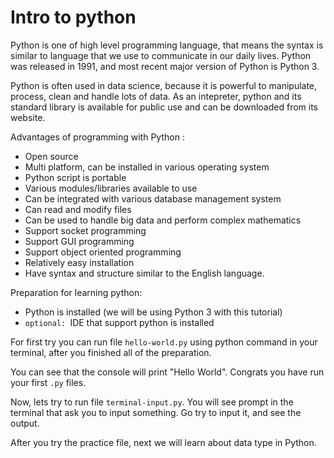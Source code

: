 # Intro to python

Python is one of high level programming language, that means the syntax is similar to language that we use to communicate in our daily lives. Python was released in 1991, and most recent major version of Python is Python 3.

Python is often used in data science, because it is powerful to manipulate, process, clean and handle lots of data. As an intepreter, python and its standard library is available for public use and can be downloaded from its website.

Advantages of programming with Python :
- Open source
- Multi platform, can be installed in various operating system
- Python script is portable
- Various modules/libraries available to use
- Can be integrated with various database management system
- Can read and modify files
- Can be used to handle big data and perform complex mathematics
- Support socket programming
- Support GUI programming
- Support object oriented programming
- Relatively easy installation
- Have syntax and structure similar to the English language.

Preparation for learning python:
- Python is installed (we will be using Python 3 with this tutorial)
- `optional: `IDE that support python is installed

For first try you can run file `hello-world.py` using python command in your terminal, after you finished all of the preparation.  
  
You can see that the console will print "Hello World". Congrats you have run your first `.py` files.  
  
Now, lets try to run file `terminal-input.py`. You will see prompt in the terminal that ask you to input something. Go try to input it, and see the output.

After you try the practice file, next we will learn about data type in Python.